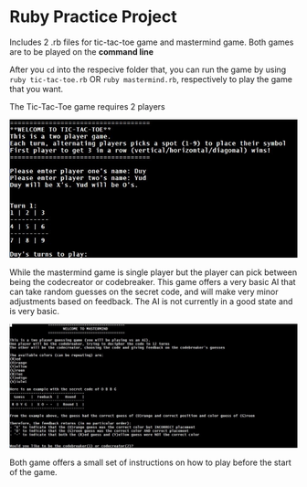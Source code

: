 # Ruby Practice Project

Includes 2 .rb files for tic-tac-toe game and mastermind game.
Both games are to be played on the **command line**

After you `cd` into the respecive folder that, you can run the game by using `ruby tic-tac-toe.rb` OR `ruby mastermind.rb`, respectively to play the game that you want. 

The Tic-Tac-Toe game requires 2 players

![alt text](https://github.com/duyklai/ruby-prac-project/blob/master/images/tic-tac-toe.jpg "Tic Tac Toe")

While the mastermind game is single player but the player can pick between being the codecreator or codebreaker. This game offers a very basic AI that can take random guesses on the secret code, and will make very minor adjustments based on feedback. The AI is not currently in a good state and is very basic.

![alt text](https://github.com/duyklai/ruby-prac-project/blob/master/images/mastermind.jpg "Mastermind")

Both game offers a small set of instructions on how to play before the start of the game.
